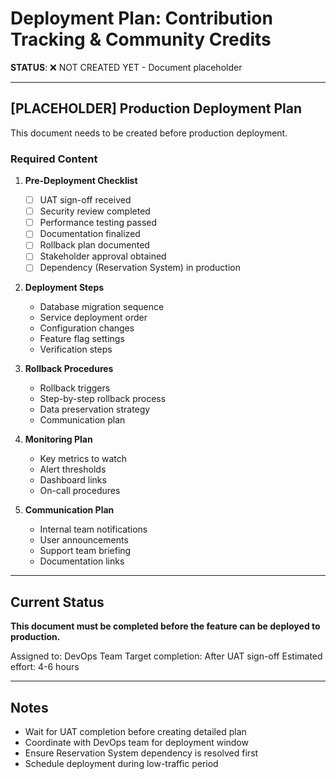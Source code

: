 # Deployment Plan: Contribution Tracking & Community Credits

**STATUS**: ❌ NOT CREATED YET - Document placeholder

---

## [PLACEHOLDER] Production Deployment Plan

This document needs to be created before production deployment.

### Required Content

1. **Pre-Deployment Checklist**
   - [ ] UAT sign-off received
   - [ ] Security review completed
   - [ ] Performance testing passed
   - [ ] Documentation finalized
   - [ ] Rollback plan documented
   - [ ] Stakeholder approval obtained
   - [ ] Dependency (Reservation System) in production

2. **Deployment Steps**
   - Database migration sequence
   - Service deployment order
   - Configuration changes
   - Feature flag settings
   - Verification steps

3. **Rollback Procedures**
   - Rollback triggers
   - Step-by-step rollback process
   - Data preservation strategy
   - Communication plan

4. **Monitoring Plan**
   - Key metrics to watch
   - Alert thresholds
   - Dashboard links
   - On-call procedures

5. **Communication Plan**
   - Internal team notifications
   - User announcements
   - Support team briefing
   - Documentation links

---

## Current Status

**This document must be completed before the feature can be deployed to production.**

Assigned to: DevOps Team
Target completion: After UAT sign-off
Estimated effort: 4-6 hours

---

## Notes

- Wait for UAT completion before creating detailed plan
- Coordinate with DevOps team for deployment window
- Ensure Reservation System dependency is resolved first
- Schedule deployment during low-traffic period

